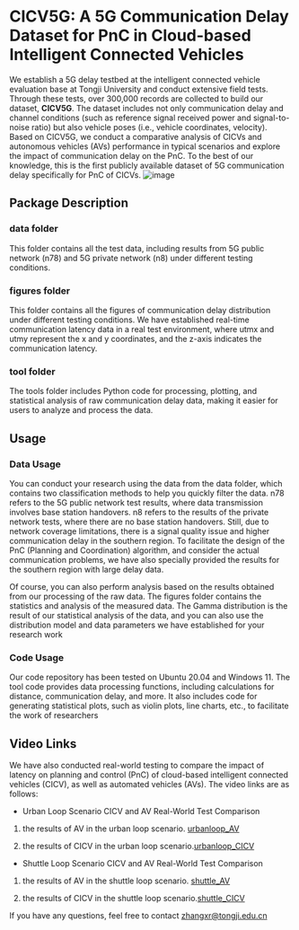 # CICV5G: A 5G Communication Delay Dataset for PnC in Cloud-based Intelligent Connected Vehicles

We establish a 5G delay testbed at the intelligent connected vehicle evaluation base at Tongji University and conduct extensive field tests. Through these tests, over 300,000 records are collected to build our dataset, **CICV5G**. The dataset includes not only communication delay and channel conditions (such as reference signal received power and signal-to-noise ratio) but also vehicle poses (i.e., vehicle coordinates, velocity). Based on CICV5G, we conduct a comparative analysis of CICVs and autonomous vehicles (AVs) performance in typical scenarios and explore the impact of communication delay on the PnC. To the best of our knowledge, this is the first publicly available dataset of 5G communication delay specifically for PnC of CICVs. 
![image](Figures/readme.png)

## Package Description

### data folder

This folder contains all the test data, including results from 5G public network (n78) and 5G private network (n8) under different testing conditions.

### figures folder

This folder contains all the figures of communication delay distribution under different testing conditions. We have established real-time communication latency data in a real test environment, where utmx and utmy represent the x and y coordinates, and the z-axis indicates the communication latency.

### tool folder

The tools folder includes Python code for processing, plotting, and statistical analysis of raw communication delay data, making it easier for users to analyze and process the data.

## Usage

### Data Usage

You can conduct your research using the data from the data folder, which contains two classification methods to help you quickly filter the data. n78 refers to the 5G public network test results, where data transmission involves base station handovers. n8 refers to the results of the private network tests, where there are no base station handovers. Still, due to network coverage limitations, there is a signal quality issue and higher communication delay in the southern region. To facilitate the design of the PnC (Planning and Coordination) algorithm, and consider the actual communication problems, we have also specially provided the results for the southern region with large delay data.

Of course, you can also perform analysis based on the results obtained from our processing of the raw data. The figures folder contains the statistics and analysis of the measured data. The Gamma distribution is the result of our statistical analysis of the data, and you can also use the distribution model and data parameters we have established for your research work

### Code Usage

Our code repository has been tested on Ubuntu 20.04 and Windows 11. The tool code provides data processing functions, including calculations for distance, communication delay, and more. It also includes code for generating statistical plots, such as violin plots, line charts, etc., to facilitate the work of researchers

## Video Links

We have also conducted real-world testing to compare the impact of latency on planning and control (PnC) of cloud-based intelligent connected vehicles (CICV), as well as automated vehicles (AVs). The video links are as follows:

- Urban Loop Scenario CICV and AV Real-World Test Comparison

1.  the results of AV in the urban loop scenario. [urbanloop_AV](https://youtu.be/ASDVWeAMCp4)

2.  the results of CICV in the urban loop scenario.[urbanloop_CICV](https://youtu.be/wY-nLKXZwNk)

- Shuttle Loop Scenario CICV and AV Real-World Test Comparison

1.  the results of AV in the shuttle loop scenario. [shuttle_AV](https://youtu.be/8yW_RCdmDTc)

2.  the results of CICV in the shuttle loop scenario.[shuttle_CICV](https://youtu.be/-7OEzwrUfpw)

If you have any questions, feel free to contact <zhangxr@tongji.edu.cn>
